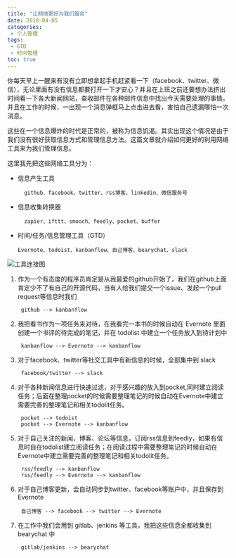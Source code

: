 ```yaml
---
title: "让网络更好为我们服务"
date: 2018-04-05
categories:
 - 个人管理
tags:
 - GTD
 - 时间管理
toc: true
---
```


你每天早上一醒来有没有立即想拿起手机赶紧看一下（facebook、twitter、微信），无论里面有没有信息都要打开一下才安心？并且在上班之前还要想办法挤出时间看一下各大新闻网站，查收邮件在各种邮件信息中找出今天需要处理的事情。并且在工作的时候，一出现一个消息弹框马上点击进去看，害怕自己遗漏哪怕一次消息。

这些在一个信息爆炸的时代是正常的，被称为信息饥渴。其实出现这个情况是由于我们没有很好获取信息方式和管理信息方法。这篇文章就介绍如何更好的利用网络工具来为我们管理信息。
<!--more-->

这里我先把这些网络工具分为：

* 信息产生工具

        github、facebook、twitter、rss博客、linkedin、微信服务号

* 信息收集转换器

        zapier、ifttt、smooch、feedly、pocket、buffer

* 时间/任务/信息管理工具（GTD）

    ```
    Evernote、todoist、kanbanflow、自己博客、bearychat、slack
    ```

![工具连接图](http://p6o5lixut.bkt.clouddn.com/blog/let-the-network-better-serve-you.jpeg)

1. 作为一个有态度的程序员肯定是从我最爱的github开始了，我们在github上面肯定少不了有自己的开源代码，当有人给我们提交一个issue、发起一个pull request等信息时我们

        github --> kanbanflow

2. 我把看书作为一项任务来对待，在我看完一本书的时候自动在 Evernote 里面创建一个书评的待完成的笔记，并在 todolist 中建立一个任务放入到待计划中

        kanbanflow --> Evernote --> kanbanflow

3. 对于facebook、twitter等社交工具中有新信息的时候，全部集中到 slack

        facebook/twitter --> slack

4. 对于各种新闻信息进行快速过滤，对于感兴趣的放入到pocket,同时建立阅读任务；后面在整理pocket的时候需要整理笔记的时候自动在Evernote中建立需要完善的整理笔记和相关todolit任务。

        pocket --> todoist
        pocket --> Evernote --> kanbanflow

5. 对于自己关注的新闻、博客、论坛等信息，订阅rss信息到feedly，如果有信息时自在todolist建立阅读任务；在阅读过程中需要整理笔记的时候自动在Evernote中建立需要完善的整理笔记和相关todolit任务。

        rss/feedly --> kanbanflow
        rss/feedly --> Evernote --> kanbanflow

6. 对于自己博客更新，会自动同步到twitter、facebook等账户中，并且保存到 Evernote

        自己博客 --> facebook --> twitter --> Evernote

7. 在工作中我们会用到 gitlab、jenkins 等工具，我把这些信息全都收集到 bearychat 中

        gitlab/jenkins --> bearychat